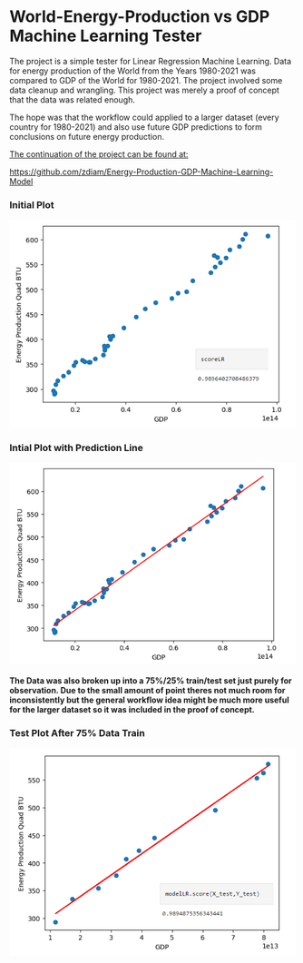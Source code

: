 # World-Energy-Production vs GDP Machine Learning Tester

The project is a simple tester for Linear Regression Machine Learning. Data for energy production of the World from the Years 1980-2021 was compared to GDP of the World for 1980-2021. The project involved some data cleanup and wrangling. This project was merely a proof of concept that the data was related enough. 

The hope was that the workflow could applied to a larger dataset (every country for 1980-2021) and also use future GDP predictions to form conclusions on future energy production.

<ins>The continuation of the project can be found at:</ins>

https://github.com/zdiam/Energy-Production-GDP-Machine-Learning-Model

### Initial Plot

![](https://github.com/zdiam/World-Energy-Production-vs-GDP-Machine-Learning-Tester/blob/main/Reference%20Images/Initial%20Plot.png)

### Intial Plot with Prediction Line

![](https://github.com/zdiam/World-Energy-Production-vs-GDP-Machine-Learning-Tester/blob/main/Reference%20Images/Initial%20Plot%20w%20Pred%20Line.png)

#### The Data was also broken up into a 75%/25% train/test set just purely for observation. Due to the small amount of point theres not much room for inconsistently but the general workflow idea might be much more useful for the larger dataset so it was included in the proof of concept.


### Test Plot After 75% Data Train

![](https://github.com/zdiam/World-Energy-Production-vs-GDP-Machine-Learning-Tester/blob/main/Reference%20Images/Plot%20after%20Training.png)
